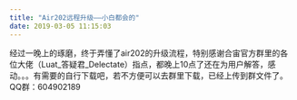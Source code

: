 ```yaml
---
title: "Air202远程升级——小白都会的"
date: 2019-03-05 11:15:03
---
```


<p>经过一晚上的琢磨，终于弄懂了air202的升级流程，特别感谢合宙官方群里的各位大佬（Luat_答疑君_Delectate）指点，都晚上10点了还在为用户解答，感动。。。有需要的自行下载吧，若不方便可以去群里下载，已经上传到群文件了。QQ群：604902189</p>